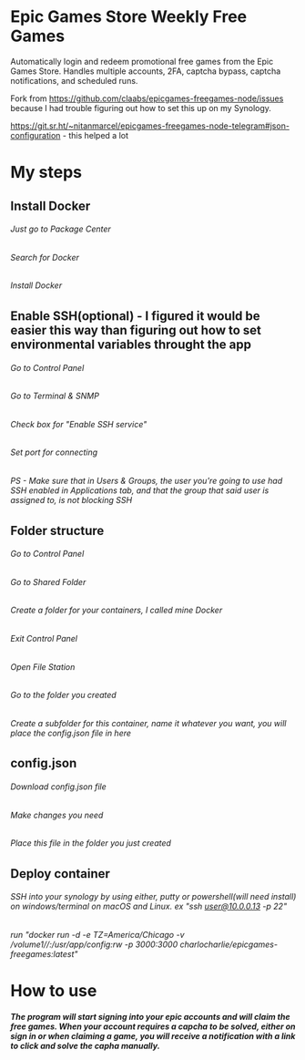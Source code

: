 # Epic Games Store Weekly Free Games
  Automatically login and redeem promotional free games from the Epic Games Store.
  Handles multiple accounts, 2FA, captcha bypass, captcha notifications, and scheduled runs.

  Fork from https://github.com/claabs/epicgames-freegames-node/issues because I had trouble figuring out how to set this up on my Synology. 

  https://git.sr.ht/~nitanmarcel/epicgames-freegames-node-telegram#json-configuration - this helped a lot

# My steps

## Install Docker
######   Just go to Package Center
######   Search for Docker
######   Install Docker

## Enable SSH(optional) - I figured it would be easier this way than figuring out how to set environmental variables throught the app
######   Go to Control Panel
######   Go to Terminal & SNMP
######   Check box for "Enable SSH service"
######   Set port for connecting
######   PS - Make sure that in Users & Groups, the user you're going to use had SSH enabled in Applications tab, and that the group that said user is assigned to, is not blocking SSH

## Folder structure
######   Go to Control Panel
######   Go to Shared Folder
######   Create a folder for your containers, I called mine Docker
######   Exit Control Panel
######   Open File Station
######   Go to the folder you created
######   Create a subfolder for this container, name it whatever you want, you will place the config.json file in here 
  
## config.json
######   Download config.json file
######   Make changes you need
######   Place this file in the folder you just created

## Deploy container
######  SSH into your synology by using either, putty or powershell(will need install) on windows/terminal on macOS and Linux. ex "ssh user@10.0.0.13 -p 22"
######  run "docker run -d -e TZ=America/Chicago -v /volume1/<docker folder name>/<container folder name>:/usr/app/config:rw -p 3000:3000 charlocharlie/epicgames-freegames:latest"

# How to use
##### The program will start signing into your epic accounts and will claim the free games. When your account requires a capcha to be solved, either on sign in or when claiming a game, you will receive a notification with a link to click and solve the capha manually.

